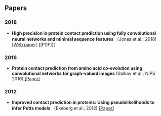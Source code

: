 
## Papers

### 2018

* **High precision in protein contact prediction using fully convolutional neural networks and minimal sequence features** （Jones et al.; 2018) [[Web paper]](https://academic.oup.com/bioinformatics/article/34/19/3308/4987145) [[PDF]](


### 2016

* **Protein contact prediction from amino acid co-evolution using convolutional networks for graph-valued images** (Golkov et al.; NIPS 2016) [[Paper]](https://proceedings.neurips.cc/paper/2016/file/2cad8fa47bbef282badbb8de5374b894-Paper.pdf)


### 2012

* **Improved contact prediction in proteins: Using pseudolikelihoods to infer Potts models** （Ekeberg et al.; 2012) [[Paper]](https://arxiv.org/pdf/1211.1281.pdf)